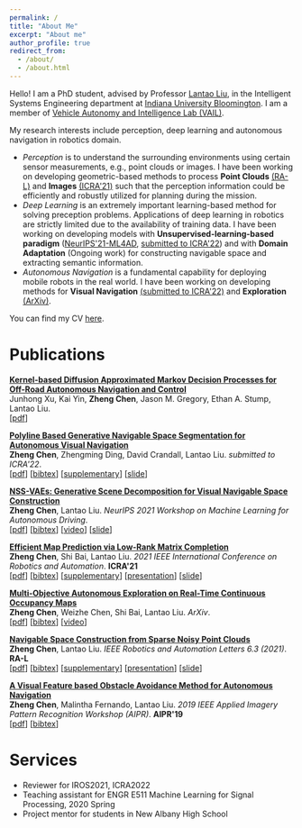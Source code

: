 ```yaml
---
permalink: /
title: "About Me"
excerpt: "About me"
author_profile: true
redirect_from: 
  - /about/
  - /about.html
---
```


Hello! I am a PhD student, advised by Professor [Lantao Liu](https://cgi.luddy.indiana.edu/~lantao/), in the Intelligent Systems Engineering department at [Indiana University Bloomington](https://www.indiana.edu/). I am a member of [Vehicle Autonomy and Intelligence Lab (VAIL)](https://vail.sice.indiana.edu/).

My research interests include perception, deep learning and autonomous navigation in robotics domain.
* _Perception_ is to understand the surrounding environments using certain sensor measurements, e.g., point clouds or images. I have been working on developing geometric-based methods to process **Point Clouds** [(RA-L)](https://ieeexplore.ieee.org/stamp/stamp.jsp?arnumber=9387081) and **Images** [(ICRA'21)](https://ieeexplore.ieee.org/stamp/stamp.jsp?arnumber=9561353) such that the perception information could be efficiently and robustly utilized for planning during the mission.
* _Deep Learning_ is an extremely important learning-based method for solving preception problems. Applications of deep learning in robotics are strictly limited due to the availability of training data. I have been working on developing models with **Unsupervised-learning-based paradigm** ([NeurIPS'21-ML4AD](https://arxiv.org/pdf/2111.01127.pdf), [submitted to ICRA'22](https://arxiv.org/pdf/2111.00063.pdf)) and with **Domain Adaptation** (Ongoing work) for constructing navigable space and extracting semantic information.
* _Autonomous Navigation_ is a fundamental capability for deploying mobile robots in the real world. I have been working on developing methods for **Visual Navigation** [(submitted to ICRA'22)](https://arxiv.org/pdf/2111.00063.pdf) and **Exploration** [(ArXiv)](https://arxiv.org/pdf/2111.00067.pdf).

You can find my CV [here](https://github.com/ArlenCHEN/ArlenCHEN.github.io/blob/master/files/CV_Zheng_Chen.pdf).

Publications
===============

<b>[Kernel-based Diffusion Approximated Markov Decision Processes for Off-Road Autonomous Navigation and Control](https://arxiv.org/pdf/2111.08748.pdf)</b> <br> 
Junhong Xu, Kai Yin, <b> Zheng Chen</b>, Jason M. Gregory, Ethan A. Stump, Lantao Liu. <br />
<span>[[pdf](https://arxiv.org/pdf/2111.08748.pdf])]</span> 

<b>[Polyline Based Generative Navigable Space Segmentation for Autonomous Visual Navigation](https://arxiv.org/pdf/2111.00063.pdf)</b> <br> 
<b> Zheng Chen</b>, Zhengming Ding, David Crandall, Lantao Liu.
<i>submitted to ICRA'22</i>. <br />
<span>[[pdf](https://arxiv.org/pdf/2111.00063.pdf])]</span> <span>[[bibtex](https://scholar.googleusercontent.com/scholar.bib?q=info:a92l3KDSLsoJ:scholar.google.com/&output=citation&scisdr=CgUU39_bEKfIsnBJYyo:AAGBfm0AAAAAYYhMeyrrX4ZIyR381tax1AS2aUQGkOvb&scisig=AAGBfm0AAAAAYYhMe6vPly0UhEFDW4UJx1UBDIsZeDjx&scisf=4&ct=citation&cd=-1&hl=en])]</span> <span>[[supplementary](https://www.youtube.com/watch?v=x-09MvvHUGg])]</span> <span>[[slide](https://docs.google.com/presentation/d/1b9VkSy0ZL27biKr0NMfWJTm6NzxoqXlaqlNmS4m2bPY/edit#slide=id.p])]</span>

<b>[NSS-VAEs: Generative Scene Decomposition for Visual Navigable Space Construction](https://arxiv.org/pdf/2111.01127.pdf)</b> <br> 
<b> Zheng Chen</b>, Lantao Liu.
<i>NeurIPS 2021 Workshop on Machine Learning for Autonomous Driving</i>. <br />
<span>[[pdf](https://arxiv.org/pdf/2111.01127.pdf])]</span> <span>[[bibtex](https://scholar.googleusercontent.com/scholar.bib?q=info:F-SRxGxXmIIJ:scholar.google.com/&output=citation&scisdr=CgUU39_bEKfIsnBIfoI:AAGBfm0AAAAAYYhNZoKmKkT7KZhWKAT1e2hWfFJhSD_M&scisig=AAGBfm0AAAAAYYhNZtLDdkTTSReq7FaUkw_9enYtt3JZ&scisf=4&ct=citation&cd=-1&hl=en])]</span> <span>[[video](https://www.youtube.com/watch?v=xToR5IYcsic])]</span> <span>[[slide](https://docs.google.com/presentation/d/1fQNf6_-YVjzxP8xCQgdMMiB33D5oFc_vHk0HXfxz654/edit#slide=id.gfca267b06a_0_366])]</span>

<b>[Efficient Map Prediction via Low-Rank Matrix Completion](https://ieeexplore.ieee.org/stamp/stamp.jsp?arnumber=9561353)</b> <br> 
<b> Zheng Chen</b>, Shi Bai, Lantao Liu.
<i>2021 IEEE International Conference on Robotics and Automation</i>. <b> ICRA'21 </b> <br />
<span>[[pdf](https://ieeexplore.ieee.org/stamp/stamp.jsp?arnumber=9561353])]</span> <span>[[bibtex](https://scholar.googleusercontent.com/scholar.bib?q=info:pD4l8JUzq5AJ:scholar.google.com/&output=citation&scisdr=CgUU39_bEKfIsnBI4VU:AAGBfm0AAAAAYYhN-VUt_FsQtfHCznqHnF0UhpGkkkKX&scisig=AAGBfm0AAAAAYYhN-W4uZUijEdl8zGSXldTJakn7HpHh&scisf=4&ct=citation&cd=-1&hl=en])]</span> <span>[[supplementary](https://www.youtube.com/watch?v=x2WvyRykOgs])]</span> <span>[[presentation](https://www.youtube.com/watch?v=jil1WHGXaeo])]</span> <span>[[slide](https://docs.google.com/presentation/d/1vMWrISSkyCgZ-Qb9G6miPyQu2rIsP_H3l1-11ruI5fI/edit#slide=id.p])]</span>

<b>[Multi-Objective Autonomous Exploration on Real-Time Continuous Occupancy Maps](https://arxiv.org/pdf/2111.00067.pdf)</b> <br> 
<b> Zheng Chen</b>, Weizhe Chen, Shi Bai, Lantao Liu.
<i>ArXiv</i>. <br />
<span>[[pdf](https://arxiv.org/pdf/2111.00067.pdf])]</span> <span>[[bibtex](https://scholar.googleusercontent.com/scholar.bib?q=info:eQuat4EKUMoJ:scholar.google.com/&output=citation&scisdr=CgUU39_bEKfIsnBLkgs:AAGBfm0AAAAAYYhOigt4xfTzCqVBVLTo72uOT2vYpFds&scisig=AAGBfm0AAAAAYYhOilRSXdq9MRUBxIXVk_my6ZRoca-B&scisf=4&ct=citation&cd=-1&hl=en])]</span> <span>[[video](https://www.youtube.com/watch?v=C4H-unymp1U])]</span>

<b>[Navigable Space Construction from Sparse Noisy Point Clouds](https://ieeexplore.ieee.org/stamp/stamp.jsp?arnumber=9387081)</b> <br> 
<b> Zheng Chen</b>, Lantao Liu.
<i>IEEE Robotics and Automation Letters 6.3 (2021)</i>. <b> RA-L </b> <br />
<span>[[pdf](https://ieeexplore.ieee.org/stamp/stamp.jsp?arnumber=9387081])]</span> <span>[[bibtex](https://scholar.googleusercontent.com/scholar.bib?q=info:hhN-yej1NGIJ:scholar.google.com/&output=citation&scisdr=CgUU39_bEKfIsnBL43k:AAGBfm0AAAAAYYhO-3l_egOo9XMAinyKFQmIrE5pOlIg&scisig=AAGBfm0AAAAAYYhO-y4JZNUHrNqw4Ntryvlcu1JHdPbK&scisf=4&ct=citation&cd=-1&hl=en])]</span> <span>[[supplementary](https://www.youtube.com/watch?v=Q9dK6A2ARf4])]</span> <span>[[presentation](https://www.youtube.com/watch?v=IBnBG-KLnJc&t=2s])]</span> <span>[[slide](https://docs.google.com/presentation/d/1pCQqsBaQYP73rdzcQkM5v0K7kNw3y1qKik4SM3CxMsE/edit#slide=id.p])]</span>

<b>[A Visual Feature based Obstacle Avoidance Method for Autonomous Navigation](https://ieeexplore.ieee.org/stamp/stamp.jsp?arnumber=9174584)</b> <br> 
<b> Zheng Chen</b>, Malintha Fernando, Lantao Liu.
<i>2019 IEEE Applied Imagery Pattern Recognition Workshop (AIPR)</i>. <b> AIPR'19 </b> <br />
<span>[[pdf](https://ieeexplore.ieee.org/stamp/stamp.jsp?arnumber=9174584])]</span> <span>[[bibtex](https://scholar.googleusercontent.com/scholar.bib?q=info:y3Z-AgtDrAUJ:scholar.google.com/&output=citation&scisdr=CgUU39_bEKfIsnBKYC0:AAGBfm0AAAAAYYhPeC2manSk4cZ84Wx37O-PV5tjntbW&scisig=AAGBfm0AAAAAYYhPeMEkvjKV70RcWRk98rHe4frJLgII&scisf=4&ct=citation&cd=-1&hl=en])]</span> 

Services
===============
* Reviewer for IROS2021, ICRA2022
* Teaching assistant for ENGR E511 Machine Learning for Signal Processing, 2020 Spring
* Project mentor for students in New Albany High School
